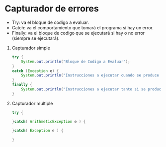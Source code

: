 # Capturador de errores

- Try: va el bloque de codigo a evaluar.
- Catch: va el comportamiento que tomará el programa si hay un error.
- Finally: va el bloque de codigo que se ejecutará si hay o no error (siempre se ejecutará).

1. Capturador simple

    ```JAVA
    try {
        System.out.println("Bloque de Codigo a Evaluar");
    }
    catch (Exception e) {
        System.out.println("Instrucciones a ejecutar cuando se produce un error");
    }
    finally {
        System.out.println("Instrucciones a ejecutar tanto si se producen errores como si no.");
    }
    ```

2. Capturador multiple

    ```JAVA
    try {

    }catch( ArithmeticException e ) {
               
    }catch( Exception e ) {
              
    }
    ```
